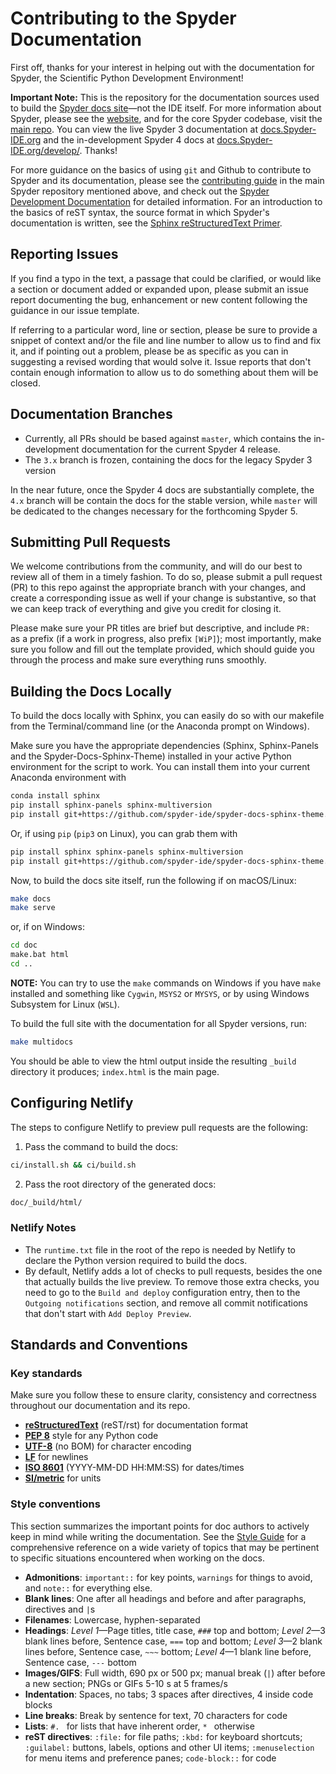 # Contributing to the Spyder Documentation

First off, thanks for your interest in helping out with the documentation for Spyder, the Scientific Python Development Environment!

**Important Note:** This is the repository for the documentation sources used to build the [Spyder docs site](https://docs.Spyder-IDE.org/)—not the IDE itself.
For more information about Spyder, please see the [website](https://www.spyder-ide.org/), and for the core Spyder codebase, visit the [main repo](https://github.com/spyder-ide/spyder).
You can view the live Spyder 3 documentation at [docs.Spyder-IDE.org](https://docs.spyder-ide.org) and the in-development Spyder 4 docs at [docs.Spyder-IDE.org/develop/](https://docs.spyder-ide.org/develop/).
Thanks!

For more guidance on the basics of using ``git`` and Github to contribute to Spyder and its documentation, please see the [contributing guide](https://github.com/spyder-ide/spyder/blob/master/CONTRIBUTING.md) in the main Spyder repository mentioned above, and check out the [Spyder Development Documentation](https://github.com/spyder-ide/spyder/wiki/Contributing-to-Spyder) for detailed information.
For an introduction to the basics of reST syntax, the source format in which Spyder's documentation is written, see the [Sphinx reStructuredText Primer](https://www.sphinx-doc.org/en/master/usage/restructuredtext/basics.html).



## Reporting Issues

If you find a typo in the text, a passage that could be clarified, or would like a section or document added or expanded upon, please submit an issue report documenting the bug, enhancement or new content following the guidance in our issue template.

If referring to a particular word, line or section, please be sure to provide a snippet of context and/or the file and line number to allow us to find and fix it, and if pointing out a problem, please be as specific as you can in suggesting a revised wording that would solve it.
Issue reports that don't contain enough information to allow us to do something about them will be closed.



## Documentation Branches

* Currently, all PRs should be based against ``master``, which contains the in-development documentation for the current Spyder 4 release.
* The ``3.x`` branch is frozen, containing the docs for the legacy Spyder 3 version

In the near future, once the Spyder 4 docs are substantially complete, the ``4.x`` branch will be contain the docs for the stable version, while ``master`` will be dedicated to the changes necessary for the forthcoming Spyder 5.



## Submitting Pull Requests

We welcome contributions from the community, and will do our best to review all of them in a timely fashion.
To do so, please submit a pull request (PR) to this repo against the appropriate branch with your changes, and create a corresponding issue as well if your change is substantive, so that we can keep track of everything and give you credit for closing it.

Please make sure your PR titles are brief but descriptive, and include ``PR: `` as a prefix (if a work in progress, also prefix ``[WiP]``); most importantly, make sure you follow and fill out the template provided, which should guide you through the process and make sure everything runs smoothly.



## Building the Docs Locally

To build the docs locally with Sphinx, you can easily do so with our makefile from the Terminal/command line (or the Anaconda prompt on Windows).

Make sure you have the appropriate dependencies (Sphinx, Sphinx-Panels and the Spyder-Docs-Sphinx-Theme) installed in your active Python environment for the script to work.
You can install them into your current Anaconda environment with

```bash
conda install sphinx
pip install sphinx-panels sphinx-multiversion
pip install git+https://github.com/spyder-ide/spyder-docs-sphinx-theme.git@develop_spyder
```

Or, if using ``pip`` (``pip3`` on Linux), you can grab them with

```bash
pip install sphinx sphinx-panels sphinx-multiversion
pip install git+https://github.com/spyder-ide/spyder-docs-sphinx-theme.git@develop_spyder
```

Now, to build the docs site itself, run the following if on macOS/Linux:

```bash
make docs
make serve
```

or, if on Windows:

```cmd
cd doc
make.bat html
cd ..
```

**NOTE:** You can try to use the `make` commands on Windows if you have `make` installed and something like `Cygwin`, `MSYS2` or `MYSYS`, or by using Windows Subsystem for Linux (`WSL`).

To build the full site with the documentation for all Spyder versions, run:

```bash
make multidocs
```

You should be able to view the html output inside the resulting ``_build`` directory it produces; ``index.html`` is the main page.



## Configuring Netlify

The steps to configure Netlify to preview pull requests are the following:

1. Pass the command to build the docs:

```bash
ci/install.sh && ci/build.sh
```

2. Pass the root directory of the generated docs:

```bash
doc/_build/html/
```



### Netlify Notes

* The `runtime.txt` file in the root of the repo is needed by Netlify to declare the Python version required to build the docs.
* By default, Netlify adds a lot of checks to pull requests, besides the one that actually builds the live preview.
  To remove those extra checks, you need to go to the `Build and deploy` configuration entry, then to the `Outgoing notifications` section, and remove all commit notifications that don't start with `Add Deploy Preview`.



## Standards and Conventions

### Key standards

Make sure you follow these to ensure clarity, consistency and correctness throughout our documentation and its repo.

* **[reStructuredText](https://www.sphinx-doc.org/en/master/usage/restructuredtext/basics.html)** (reST/rst) for documentation format
* **[PEP 8](https://www.python.org/dev/peps/pep-0008/)** style for any Python code
* **[UTF-8](https://en.wikipedia.org/wiki/UTF-8)** (no BOM) for character encoding
* **[LF](https://en.wikipedia.org/wiki/Newline)** for newlines
* **[ISO 8601](https://en.wikipedia.org/wiki/ISO_8601)** (YYYY-MM-DD HH:MM:SS) for dates/times
* **[SI/metric](https://en.wikipedia.org/wiki/International_System_of_Units)** for units


### Style conventions

This section summarizes the important points for doc authors to actively keep in mind while writing the documentation.
See the [Style Guide](https://github.com/spyder-ide/spyder-docs/blob/master/STYLEGUIDE.md) for a comprehensive reference on a wide variety of topics that may be pertinent to specific situations encountered when working on the docs.

* **Admonitions**: ``important::`` for key points, ``warnings`` for things to avoid, and ``note::`` for everything else.
* **Blank lines**: One after all headings and before and after paragraphs, directives and ``|``s
* **Filenames**: Lowercase, hyphen-separated
* **Headings**: *Level 1*—Page titles, title case, ``###`` top and bottom; *Level 2*—3 blank lines before, Sentence case, ``===`` top and bottom; *Level 3*—2 blank lines before, Sentence case, ``~~~`` bottom; *Level 4*—1 blank line before, Sentence case, ``---`` bottom
* **Images/GIFS**: Full width, 690 px or 500 px; manual break (``|``) after before a new section; PNGs or GIFs 5-10 s at 5 frames/s
* **Indentation**: Spaces, no tabs; 3 spaces after directives, 4 inside code blocks
* **Line breaks**: Break by sentence for text, 70 characters for code
* **Lists**: ``#. `` for lists that have inherent order, ``* `` otherwise
* **reST directives**: ``:file:`` for file paths; ``:kbd:`` for keyboard shortcuts; ``:guilabel:`` buttons, labels, options and other UI items; ``:menuselection`` for menu items and preference panes; ``code-block::`` for code
